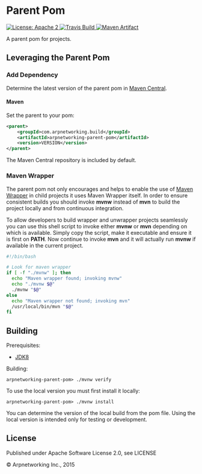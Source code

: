Parent Pom
==========

<a href="https://raw.githubusercontent.com/ArpNetworking/arpnetworking-parent-pom/master/LICENSE">
    <img src="https://img.shields.io/hexpm/l/plug.svg"
         alt="License: Apache 2">
</a>
<a href="https://travis-ci.org/ArpNetworking/arpnetworking-parent-pom/">
    <img src="https://travis-ci.org/ArpNetworking/arpnetworking-parent-pom.png"
         alt="Travis Build">
</a>
<a href="http://search.maven.org/#search%7Cga%7C1%7Cg%3A%22com.arpnetworking.build%22%20a%3A%22arpnetworking-parent-pom%22">
    <img src="https://img.shields.io/maven-central/v/com.arpnetworking.build/arpnetworking-parent-pom.svg"
         alt="Maven Artifact">
</a>

A parent pom for projects.


Leveraging the Parent Pom
-------------------------

### Add Dependency

Determine the latest version of the parent pom in [Maven Central](http://search.maven.org/#search%7Cga%7C1%7Cg%3A%22com.arpnetworking.build%22%20a%3A%22arpnetworking-parent-pom%22).

#### Maven

Set the parent to your pom:

```xml
<parent>
    <groupId>com.arpnetworking.build</groupId>
    <artifactId>arpnetworking-parent-pom</artifactId>
    <version>VERSION</version>
</parent>
```

The Maven Central repository is included by default.

### Maven Wrapper

The parent pom not only encourages and helps to enable the use of [Maven Wrapper](https://github.com/rimerosolutions/maven-wrapper) in child projects it uses Maven Wrapper itself. In order to ensure consistent builds you should invoke __mvnw__ instead of __mvn__ to build the project locally and from continuous integration.

To allow developers to build wrapper and unwrapper projects seamlessly you can use this shell script to invoke either __mvnw__ or __mvn__ depending on which is available. Simply copy the script, make it executable and ensure it is first on __PATH__. Now continue to invoke __mvn__ and it will actually run __mvnw__ if available in the current project.

```bash
#!/bin/bash

# Look for maven wrapper
if [ -f "./mvnw" ]; then
  echo "Maven wrapper found; invoking mvnw"
  echo "./mvnw $@"
  ./mvnw "$@"
else
  echo "Maven wrapper not found; invoking mvn"
  /usr/local/bin/mvn "$@"
fi
```

Building
--------

Prerequisites:
* [JDK8](http://www.oracle.com/technetwork/java/javase/downloads/jdk8-downloads-2133151.html)

Building:

    arpnetworking-parent-pom> ./mvnw verify

To use the local version you must first install it locally:

    arpnetworking-parent-pom> ./mvnw install

You can determine the version of the local build from the pom file.  Using the local version is intended only for testing or development.

License
-------

Published under Apache Software License 2.0, see LICENSE

&copy; Arpnetworking Inc., 2015
